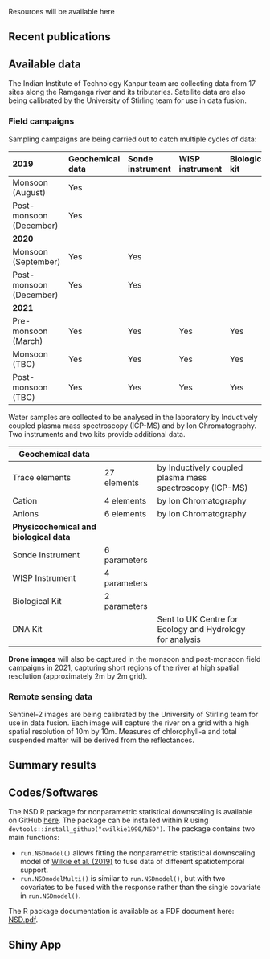 Resources will be available here
## Recent publications

## Available data

The Indian Institute of Technology Kanpur team are collecting data from 17 sites along the Ramganga river and its tributaries. Satellite data are also being calibrated by the University of Stirling team for use in data fusion.

### Field campaigns

Sampling campaigns are being carried out to catch multiple cycles of data:

| 2019 |  Geochemical data | Sonde instrument | WISP instrument | Biological kit | DNA kit | Drone |
| :--- | :--- | :--- | :--- | :--- | :--- | :--- |
|       Monsoon (August) | Yes
|       Post-monsoon (December) | Yes
| **2020** |  
|       Monsoon (September) | Yes | Yes 
|       Post-monsoon (December) | Yes | Yes 
| **2021** | 
|       Pre-monsoon (March) | Yes | Yes | Yes | Yes | Yes 
|       Monsoon (TBC) | Yes | Yes | Yes | Yes | Yes | Yes 
|       Post-monsoon (TBC) | Yes | Yes | Yes | Yes | Yes | Yes 

Water samples are collected to be analysed in the laboratory by Inductively coupled plasma mass spectroscopy (ICP-MS) and by Ion Chromatography. Two instruments and two kits provide additional data.

| Geochemical data | | |
| --- | --- | --- |
| Trace elements | 27 elements | by Inductively coupled plasma mass spectroscopy (ICP-MS) |
| Cation | 4 elements | by Ion Chromatography |
| Anions | 6 elements | by Ion Chromatography |
| **Physicochemical and biological data** | | |
| Sonde Instrument | 6 parameters | |
| WISP Instrument | 4 parameters | |
| Biological Kit | 2 parameters | |
| DNA Kit | | Sent to UK Centre for Ecology and Hydrology for analysis |

**Drone images** will also be captured in the monsoon and post-monsoon field campaigns in 2021, capturing short regions of the river at high spatial resolution (approximately 2m by 2m grid).

### Remote sensing data

Sentinel-2 images are being calibrated by the University of Stirling team for use in data fusion. Each image will capture the river on a grid with a high spatial resolution of 10m by 10m. Measures of chlorophyll-a and total suspended matter will be derived from the reflectances.

## Summary results

## Codes/Softwares

The NSD R package for nonparametric statistical downscaling is available on GitHub [here](https://github.com/cwilkie1990/NSD). The package can be installed within R using `devtools::install_github("cwilkie1990/NSD")`. The package contains two main functions:

* `run.NSDmodel()` allows fitting the nonparametric statistical downscaling model of [Wilkie et al. (2019)](https://doi.org/10.1002/env.2549) to fuse data of different spatiotemporal support.
* `run.NSDmodelMulti()` is similar to `run.NSDmodel()`, but with two covariates to be fused with the response rather than the single covariate in `run.NSDmodel()`.

The R package documentation is available as a PDF document here: [NSD.pdf](https://github.com/surajitstat/ramganga/files/10549593/NSD.pdf).

## Shiny App



